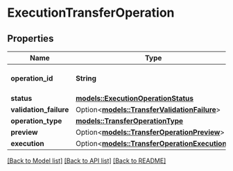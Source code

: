 # ExecutionTransferOperation

## Properties

Name | Type | Description | Notes
------------ | ------------- | ------------- | -------------
**operation_id** | **String** | Operation unique identifier | 
**status** | [**models::ExecutionOperationStatus**](ExecutionOperationStatus.md) |  | 
**validation_failure** | Option<[**models::TransferValidationFailure**](TransferValidationFailure.md)> |  | [optional]
**operation_type** | [**models::TransferOperationType**](TransferOperationType.md) |  | 
**preview** | Option<[**models::TransferOperationPreview**](TransferOperationPreview.md)> |  | [optional]
**execution** | Option<[**models::TransferOperationExecution**](TransferOperationExecution.md)> |  | [optional]

[[Back to Model list]](../README.md#documentation-for-models) [[Back to API list]](../README.md#documentation-for-api-endpoints) [[Back to README]](../README.md)


